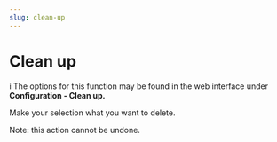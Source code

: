 ```yaml
---
slug: clean-up
---
```


# Clean up

i The options for this function may be found in the web interface under
**Configuration - Clean up.**

Make your selection what you want to delete.

Note: this action cannot be undone.


